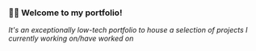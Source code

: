 ### 👋🏾 Welcome to my portfolio!
<em> It's an exceptionally low-tech portfolio to house a selection of projects I currently working on/have worked on </em>
